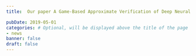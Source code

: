 ```yaml
---
title:  Our paper A Game-Based Approximate Verification of Deep Neural Networks with Provable Guarantees is accepted by Theoretical Computer Science, our verification tool DeepGame is released.

pubDate: 2019-05-01
categories: # Optional, will be displayed above the title of the page
- news
banner: false
draft: false
---
```


